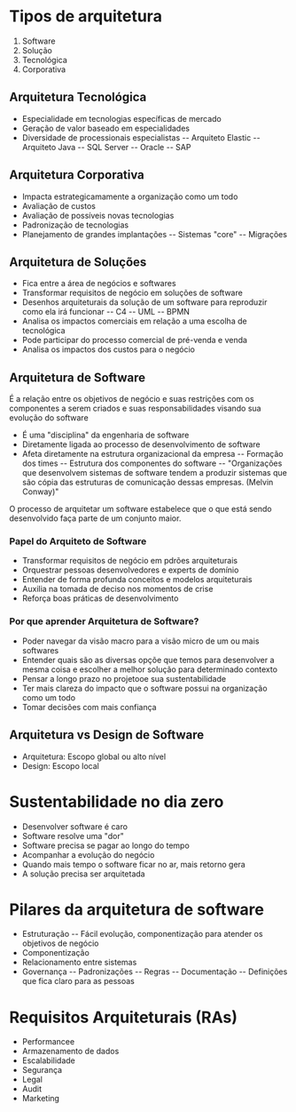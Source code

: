 # Tipos de arquitetura

1. Software
2. Solução
3. Tecnológica
4. Corporativa

## Arquitetura Tecnológica

- Especialidade em tecnologias específicas de mercado
- Geração de valor baseado em especialidades
- Diversidade de processionais especialistas
-- Arquiteto Elastic
-- Arquiteto Java
-- SQL Server
-- Oracle
-- SAP

## Arquitetura Corporativa

- Impacta estrategicamamente a organização como um todo
- Avaliação de custos
- Avaliação de possíveis novas tecnologias
- Padronização de tecnologias
- Planejamento de grandes implantações
-- Sistemas "core"
-- Migrações

## Arquitetura de Soluções

- Fica entre a área de negócios e softwares
- Transformar requisitos de negócio em soluções de software
- Desenhos arquiteturais da solução de um software para reproduzir como ela irá funcionar
-- C4
-- UML
-- BPMN
- Analisa os impactos comerciais em relação a uma escolha de tecnológica
- Pode participar do processo comercial de pré-venda e venda
- Analisa os impactos dos custos para o negócio

## Arquitetura de Software

É a relação entre os objetivos de negócio e suas restrições com os componentes a serem criados e suas responsabilidades visando sua evolução do software

- É uma "disciplina" da engenharia de software
- Diretamente ligada ao processo de desenvolvimento de software
- Afeta diretamente na estrutura organizacional da empresa
-- Formação dos times
-- Estrutura dos componentes do software
-- "Organizações que desenvolvem sistemas de software tendem a produzir sistemas que são cópia das estruturas de comunicação dessas empresas. (Melvin Conway)"

O processo de arquitetar um software estabelece que o que está sendo desenvolvido faça parte de um conjunto maior.

### Papel do Arquiteto de Software

- Transformar requisitos de negócio em pdrões arquiteturais
- Orquestrar pessoas desenvolvedores e experts de domínio
- Entender de forma profunda conceitos e modelos arquiteturais
- Auxilia na tomada de deciso nos momentos de crise
- Reforça boas práticas de desenvolvimento

### Por que aprender Arquitetura de Software?

- Poder navegar da visão macro para a visão micro de um ou mais softwares
- Entender quais são as diversas opçõe que temos para desenvolver a mesma coisa e escolher a melhor solução para determinado contexto
- Pensar a longo prazo no projetooe sua sustentabilidade
- Ter mais clareza do impacto que o software possui na organização como um todo
- Tomar decisões com mais confiança

## Arquitetura vs Design de Software

- Arquitetura: Escopo global ou alto nível
- Design: Escopo local

# Sustentabilidade no dia zero

- Desenvolver software é caro
- Software resolve uma "dor"
- Software precisa se pagar ao longo do tempo
- Acompanhar a evolução do negócio
- Quando mais tempo o software ficar no ar, mais retorno gera
- A solução precisa ser arquitetada

# Pilares da arquitetura de software

- Estruturação
-- Fácil evolução, componentização para atender os objetivos de negócio
- Componentização
- Relacionamento entre sistemas
- Governança
-- Padronizações
-- Regras
-- Documentação
-- Definições que fica claro para as pessoas

# Requisitos Arquiteturais (RAs)

- Performancee
- Armazenamento de dados
- Escalabilidade
- Segurança
- Legal
- Audit
- Marketing